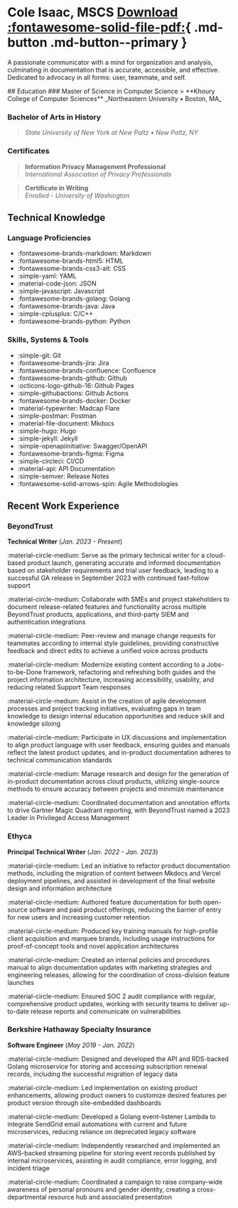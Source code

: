 # Cole Isaac, MSCS [Download :fontawesome-solid-file-pdf:](./assets/pdfs/garbo-cv.pdf){ .md-button .md-button--primary }

A passionate communicator with a mind for organization and analysis, culminating in documentation that is accurate, accessible, and effective. Dedicated to advocacy in all forms: user, teammate, and self. 

<div id="resume" markdown>
## Education
### Master of Science in Computer Science
> **Khoury College of Computer Sciences**  
_Northeastern University • Boston, MA_

### Bachelor of Arts in History
> _State University of New York at New Paltz • New Paltz, NY_

### Certificates
> **Information Privacy Management Professional**  
_International Association of Privacy Professionals_

> **Certificate in Writing**  
_Enrolled - University of Washington_

## Technical Knowledge
### Language Proficiencies
- :fontawesome-brands-markdown: Markdown
- :fontawesome-brands-html5: HTML 
- :fontawesome-brands-css3-alt: CSS
- :simple-yaml: YAML
- :material-code-json: JSON
- :simple-javascript: Javascript
- :fontawesome-brands-golang: Golang
- :fontawesome-brands-java: Java
- :simple-cplusplus: C/C++ 
- :fontawesome-brands-python: Python

### Skills, Systems & Tools
- :simple-git: Git
- :fontawesome-brands-jira: Jira
- :fontawesome-brands-confluence: Confluence
- :fontawesome-brands-github: Github
- :octicons-logo-github-16: Github Pages
- :simple-githubactions: Github Actions
- :fontawesome-brands-docker: Docker
- :material-typewriter: Madcap Flare
- :simple-postman: Postman
- :material-file-document: Mkdocs
- :simple-hugo: Hugo
- :simple-jekyll: Jekyll
- :simple-openapiinitiative: Swagger/OpenAPI
- :fontawesome-brands-figma: Figma
- :simple-circleci: CI/CD 
- :material-api: API Documentation
- :simple-semver: Release Notes
- :fontawesome-solid-arrows-spin: Agile Methodologies
	
## Recent Work Experience
### BeyondTrust
<span class="bump"><strong>Technical Writer</strong> (<em>Jan. 2023 - Present</em>)</span>

<div class="indent" markdown>
:material-circle-medium: Serve as the primary technical writer for a cloud-based product launch, generating accurate and informed documentation based on stakeholder requirements and trial user feedback, leading to a successful GA release in September 2023 with continued fast-follow support

:material-circle-medium: Collaborate with SMEs and project stakeholders to document release-related features and functionality across multiple BeyondTrust products, applications, and third-party SIEM and authentication integrations

:material-circle-medium: Peer-review and manage change requests for teammates according to internal style guidelines, providing constructive feedback and direct edits to achieve a unified voice across products

:material-circle-medium: Modernize existing content according to a Jobs-to-be-Done framework, refactoring and refreshing both guides and the project information architecture, increasing accessibility, usability, and reducing related Support Team responses

:material-circle-medium: Assist in the creation of agile development processes and project tracking initiatives, evaluating gaps in team knowledge to design internal education opportunities and reduce skill and knowledge siloing

:material-circle-medium: Participate in UX discussions and implementation to align product language with user feedback, ensuring guides and manuals reflect the latest product updates, and in-product documentation adheres to technical communication standards

:material-circle-medium: Manage research and design for the generation of in-product documentation across cloud products, utilizing single-source methods to ensure accuracy between projects and minimize maintenance

:material-circle-medium: Coordinated documentation and annotation efforts to drive Gartner Magic Quadrant reporting, with BeyondTrust named a 2023 Leader in Privileged Access Management
</div> 

### Ethyca
<span class="bump"><strong>Principal Technical Writer</strong> (<em>Jan. 2022 - Jan. 2023</em>)</span>

<div class="indent" markdown>
:material-circle-medium: Led an initiative to refactor product documentation methods, including the migration of content between Mkdocs and Vercel deployment pipelines, and assisted in development of the final website design and information architecture

:material-circle-medium: Authored feature documentation for both open-source software and paid product offerings, reducing the barrier of entry for new users and increasing customer retention

:material-circle-medium: Produced key training manuals for high-profile client acquisition and marquee brands, including usage instructions for proof-of-concept tools and novel application architectures 

:material-circle-medium: Created an internal policies and procedures manual to align documentation updates with marketing strategies and engineering releases, allowing for the coordination of cross-division feature launches 

:material-circle-medium: Ensured SOC 2 audit compliance with regular, comprehensive product updates, working with security teams to deliver up-to-date release reports and communicate on vulnerabilities
</div>

### Berkshire Hathaway Specialty Insurance
<span class="bump"><strong>Software Engineer</strong> (<em>May 2019 - Jan. 2022</em>)</span>

<div class="indent" markdown>
:material-circle-medium: Designed and developed the API and RDS-backed Golang microservice for storing and accessing subscription renewal records, including the successful migration of legacy data

:material-circle-medium: Led implementation on existing product enhancements, allowing product owners to customize desired features per product version through site-embedded dashboards

:material-circle-medium: Developed a Golang event-listener Lambda to integrate SendGrid email automations with current and future microservices, reducing reliance on deprecated legacy software

:material-circle-medium: Independently researched and implemented an AWS-backed streaming pipeline for storing event records published by internal microservices, assisting in audit compliance, error logging, and incident triage

:material-circle-medium: Coordinated a campaign to raise company-wide awareness of personal pronouns and gender identity, creating a cross-departmental resource hub and associated presentation
</div>
</div>
